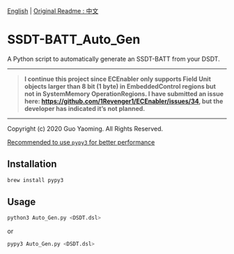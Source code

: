 [English](./README_en.md) | [Original Readme : 中文](./README.md)

# SSDT-BATT_Auto_Gen

A Python script to automatically generate an SSDT-BATT from your DSDT.

---

> **I continue this project since ECEnabler only supports Field Unit objects larger than 8 bit (1 byte) in EmbeddedControl regions but not in SystemMemory OperationRegions. I have submitted an issue here: https://github.com/1Revenger1/ECEnabler/issues/34, but the developer has indicated it’s not planned.**

---

Copyright (c) 2020 Guo Yaoming. All Rights Reserved.

<u>Recommended to use `pypy3` for better performance</u>

## Installation

```bash
brew install pypy3
```
## Usage

```bash
python3 Auto_Gen.py <DSDT.dsl>
```
or
```bash
pypy3 Auto_Gen.py <DSDT.dsl>
```

